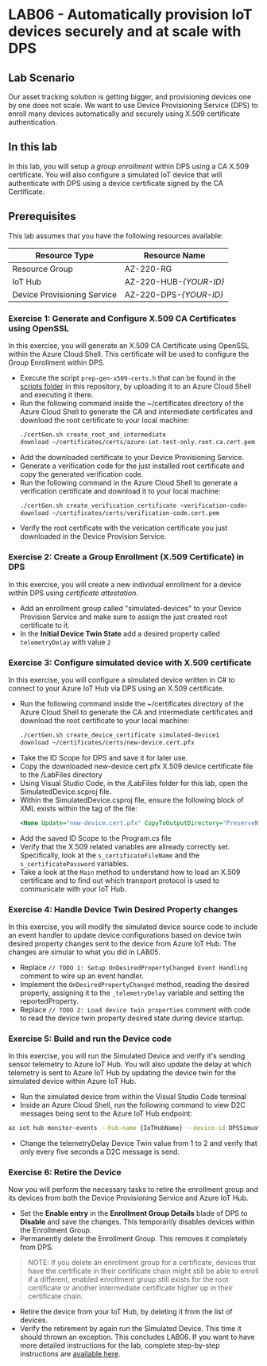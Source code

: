 # LAB06 - Automatically provision IoT devices securely and at scale with DPS
## Lab Scenario
Our asset tracking solution is getting bigger, and provisioning devices one by one does not scale. We want to use Device Provisioning Service (DPS) to enroll many devices automatically and securely using X.509 certificate authentication.
## In this lab
In this lab, you will setup a *group enrollment* within DPS using a CA X.509 certificate. You will also configure a simulated IoT device that will authenticate with DPS using a device certificate signed by the CA Certificate.
## Prerequisites
This lab assumes that you have the following resources available:

Resource Type | Resource Name
--------------|--------------
Resource Group | AZ-220-RG
IoT Hub | AZ-220-HUB-*{YOUR-ID}*
Device Provisioning Service | AZ-220-DPS-*{YOUR-ID}*

### **Exercise 1: Generate and Configure X.509 CA Certificates using OpenSSL**
In this exercise, you will generate an X.509 CA Certificate using OpenSSL within the Azure Cloud Shell. This certificate will be used to configure the Group Enrollment within DPS.
- Execute the script `prep-gen-x509-certs.h` that can be found in the [scripts folder](./LABS/06-Automatic-Enrollment-with-DPS/Scripts) in this repository, by uploading it to an Azure Cloud Shell and executing it there.
- Run the following command inside the ~/certificates directory of the Azure Cloud Shell to generate the CA and intermediate certificates and download the root certificate to your local machine:
  ```sh
  ./certGen.sh create_root_and_intermediate
  download ~/certificates/certs/azure-iot-test-only.root.ca.cert.pem
  ```
- Add the downloaded certificate to your Device Provisioning Service.
- Generate a verification code for the just installed root certificate and copy the generated verification code.
- Run the following command in the Azure Cloud Shell to generate a verification certificate and download it to your local machine:
  ```sh
  ./certGen.sh create_verification_certificate <verification-code>
  download ~/certificates/certs/verification-code.cert.pem
  ```
- Verify the root certificate with the verication certificate you just downloaded in the Device Provision Service.
### **Exercise 2: Create a Group Enrollment (X.509 Certificate) in DPS**
In this exercise, you will create a new individual enrollment for a device within DPS using *certificate attestation*.
- Add an enrollment group called "simulated-devices" to your Device Provision Service and make sure to assign the just created root certificate to it.
- In the **Initial Device Twin State** add a desired property called `telemetryDelay` with value `2`
### **Exercise 3: Configure simulated device with X.509 certificate**
In this exercise, you will configure a simulated device written in C# to connect to your Azure IoT Hub via DPS using an X.509 certificate. 
- Run the following command inside the ~/certificates directory of the Azure Cloud Shell to generate the CA and intermediate certificates and download the root certificate to your local machine:
  ```sh
  ./certGen.sh create_device_certificate simulated-device1
  download ~/certificates/certs/new-device.cert.pfx
  ```
- Take the ID Scope for DPS and save it for later use.
- Copy the downloaded new-device.cert.pfx X.509 device certificate file to the /LabFiles directory
- Using Visual Studio Code, in the /LabFiles folder for this lab, open the SimulatedDevice.scproj file.
- Within the SimulatedDevice.csproj file, ensure the following block of XML exists within the <ItemGroup> tag of the file:
  ```xml
  <None Update="new-device.cert.pfx" CopyToOutputDirectory="PreserveNewest" />
  ```
- Add the saved ID Scope to the Program.cs file
- Verify that the X.509 related variables are allready correctly set. Specifically, look at the `s_certificateFileName` and the `s_certificatePassword` variables.
- Take a look at the `Main` method to understand how to load an X.509 certificate and to find out which transport protocol is used to communicate with your IoT Hub.
### **Exercise 4: Handle Device Twin Desired Property changes**
In this exercise, you will modify the simulated device source code to include an event handler to update device configurations based on device twin desired property changes sent to the device from Azure IoT Hub. The changes are simular to what you did in LAB05.
- Replace `// TODO 1: Setup OnDesiredPropertyChanged Event Handling` comment to wire up an event handler.
- Implement the `OnDesiredPropertyChanged` method, reading the desired property, assigning it to the `_telemetryDelay` variable and setting the reportedProperty.
- Replace `// TODO 2: Load device twin properties` comment with code to read the device twin property desired state during device startup.
### **Exercise 5: Build and run the Device code**
In this exercise, you will run the Simulated Device and verify it's sending sensor telemetry to Azure IoT Hub. You will also update the delay at which telemetry is sent to Azure IoT Hub by updating the device twin for the simulated device within Azure IoT Hub.
- Run the simulated device from within the Visual Studio Code terminal
- Inside an Azure Cloud Shell, run the following command to view D2C messages being sent to the Azure IoT Hub endpoint:
```sh
az iot hub monitor-events --hub-name {IoTHubName} --device-id DPSSimuatedDevice1
```
- Change the telemetryDelay Device Twin value from 1 to 2 and verify that only every five seconds a D2C message is send.
### **Exercise 6: Retire the Device**
Now you will perform the necessary tasks to retire the enrollment group and its devices from both the Device Provisioning Service and Azure IoT Hub.
- Set the **Enable entry** in the **Enrollment Group Details** blade of DPS to **Disable** and save the changes. This temporarily disables devices within the Enrollment Group.
- Permanently delete the Enrollment Group. This removes it completely from DPS.
> NOTE: If you delete an enrollment group for a certificate, devices that have the certificate in their certificate chain might still be able to enroll if a different, enabled enrollment group still exists for the root certificate or another intermediate certificate higher up in their certificate chain.
- Retire the device from your IoT Hub, by deleting it from the list of devices.
- Verify the retirement by again run the Simulated Device. This time it should thrown an exception.
This concludes LAB06. If you want to have more detailed instructions for the lab, complete step-by-step instructions are [available here](https://github.com/MicrosoftLearning/AZ-220-Microsoft-Azure-IoT-Developer/blob/master/Instructions/Labs/LAB_AK_06-automatic-enrollment-of-devices-in-dps.md).

